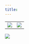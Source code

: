 ```yaml
---
title:
---
```


<table>
  <tr>
    <td><img src="https://photos.apkas.net/medium/202505/20250518-FX160302.webp" /></td>
    <td><img src="https://photos.apkas.net/medium/202505/20250518-FX160306.webp" /></td>
  </tr>
</table>

![](https://photos.apkas.net/medium/202505/20250518-FX160308.webp)

